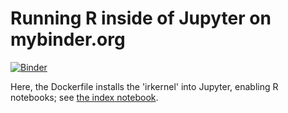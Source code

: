 # Running R inside of Jupyter on mybinder.org

[![Binder](https://mybinder.org/badge.svg)](https://mybinder.org/v2/gh/CEDRICHK/2016-mybinder-irkernel.git/master?filepath=r_notebook.ipynb)

Here, the Dockerfile installs the 'irkernel' into Jupyter, enabling R
notebooks; see [the index notebook](r_notebook.ipynb).
